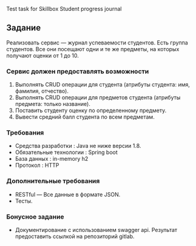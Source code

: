 Test task for Skillbox
Student progress journal

## Задание
Реализовать сервис — журнал успеваемости студентов. Есть группа студентов.
Все они посещают одни и те же предметы, на которых получают оценки от 1 до 10.

### Сервис должен предоставлять возможности
1. Выполнять CRUD операции для студента (атрибуты студента: имя,
фамилия, отчество).
2. Выполнять CRUD операции для предметов студента (атрибуты
предмета: только название).
3. Поставить студенту оценку по определенному предмету.
4. Вывести средний балл студента по всем предметам.

### Требования
- Средства разработки : Java не ниже версии 1.8.
- Обязательные технологии : Spring boot
- База данных : in-memory h2
- Протокол : HTTP
### Дополнительные требования
- RESTful — Все данные в формате JSON.
- Тесты.

### Бонусное задание
- Документирование с использованием swagger api.
Результат предоставить ссылкой на репозиторий gitlab.
